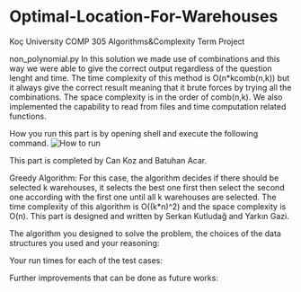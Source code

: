 # Optimal-Location-For-Warehouses
Koç University COMP 305 Algorithms&Complexity Term Project

non_polynomial.py
In this solution we made use of combinations and this way we were able to give the correct output regardless of the question lenght and time. The time complexity of this method is O(n*kcomb(n,k)) but it always give the correct resuılt meaning that it brute forces by trying all the combinations. The space complexity is in the order of comb(n,k). We also implemented the capability to read from files and time computation related functions.

How you run this part is by opening shell and execute the following command.
![How to run](shell_command)

This part is completed by Can Koz and Batuhan Acar.

Greedy Algorithm:
For this case, the algorithm decides if there should be selected k warehouses, it selects the best one first then select the second one according with the first one until all k warehouses are selected. The time complexity of this algorithm is O((k*n)^2) and the space complexity is O(n). This part is designed and written by Serkan Kutludağ and Yarkın Gazi.

The algorithm you designed to solve the problem, the choices of the data structures you used and your reasoning:

Your run times for each of the test cases:

Further improvements that can be done as future works:

